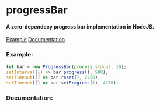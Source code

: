 # progressBar
#### A zero-dependecy progress bar implementation in NodeJS.

[Example](#example)
[Documentation](#documentation)

### Example:
```js
let bar = new ProgressBar(process.stdout, 10);
setInterval(() => bar.progress(), 500);
setTimeout(() => bar.reset(), 2250);
setTimeout(() => bar.setProgress(1), 4250);
```

### Documentation:
